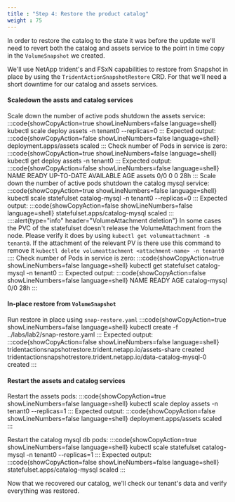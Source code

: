 ```yaml
---
title : "Step 4: Restore the product catalog"
weight : 75
---
```

In order to restore the catalog to the state it was before the update we'll need to revert both the catalog and assets service to the point in time copy in the `VolumeSnapshot` we created. 

We'll use NetApp trident's and FSxN capabilities to restore from Snapshot in place by using the `TridentActionSnapshotRestore` CRD. For that we'll need a short downtime for our catalog and assets services.  
#### Scaledown the assts and catalog services
Scale down the number of active pods shutdown the assets service:
:::code{showCopyAction=true showLineNumbers=false language=shell}
kubectl scale deploy assets -n tenant0 --replicas=0
:::
Expected output:
:::code{showCopyAction=false showLineNumbers=false language=shell}
deployment.apps/assets scaled
:::
Check number of Pods in service is zero:
:::code{showCopyAction=true showLineNumbers=false language=shell}
kubectl get deploy assets -n tenant0
:::
Expected output:
:::code{showCopyAction=false showLineNumbers=false language=shell}
NAME             READY   UP-TO-DATE   AVAILABLE   AGE
assets           0/0     0            0           28h
:::
Scale down the number of active pods shutdown the catalog mysql service:
:::code{showCopyAction=true showLineNumbers=false language=shell}
kubectl scale statefulset catalog-mysql -n tenant0 --replicas=0
:::
Expected output:
:::code{showCopyAction=false showLineNumbers=false language=shell}
statefulset.apps/catalog-mysql scaled
:::
::::alert{type="info" header="VolumeAttachment deletion"}
In some cases the PVC of the statefulset doesn't release the VolumeAttachment from the node. Please verify it does by using `kubectl get volumeattachment -n tenant0`. If the attachment of the relevant PV is there use this command to remove it `kubectl delete volumeattachment <attachment-name> -n tenant0`
::::
Check number of Pods in service is zero:
:::code{showCopyAction=true showLineNumbers=false language=shell}
kubectl get statefulset catalog-mysql -n tenant0
:::
Expected output:
:::code{showCopyAction=false showLineNumbers=false language=shell}
NAME            READY   AGE
catalog-mysql   0/0     28h
:::

#### In-place restore from `VolumeSnapshot`
Run restore in place using `snap-restore.yaml`
:::code{showCopyAction=true showLineNumbers=false language=shell}
kubectl create -f ../labs/lab2/snap-restore.yaml
:::
Expected output:
:::code{showCopyAction=false showLineNumbers=false language=shell}
tridentactionsnapshotrestore.trident.netapp.io/assets-share created
tridentactionsnapshotrestore.trident.netapp.io/data-catalog-mysql-0 created
:::

#### Restart the assets and catalog services
Restart the assets pods:
:::code{showCopyAction=true showLineNumbers=false language=shell}
kubectl scale deploy assets -n tenant0 --replicas=1
:::
Expected output:
:::code{showCopyAction=false showLineNumbers=false language=shell}
deployment.apps/assets scaled
:::

Restart the catalog mysql db pods:
:::code{showCopyAction=true showLineNumbers=false language=shell}
kubectl scale statefulset catalog-mysql -n tenant0 --replicas=1
:::
Expected output:
:::code{showCopyAction=false showLineNumbers=false language=shell}
statefulset.apps/catalog-mysql scaled
:::

Now that we recovered our catalog, we'll check our tenant's data and verify everything was restored.